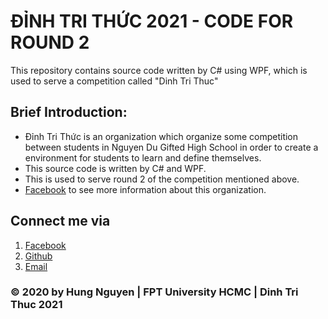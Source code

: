 # ĐỈNH TRI THỨC 2021 - CODE FOR ROUND 2
This repository contains source code written by C# using WPF, which is used to serve a competition called "Dinh Tri Thuc"

## Brief Introduction:
* Đỉnh Tri Thức is an organization which organize some competition between students in Nguyen Du Gifted High School in order to create a environment for students to learn and define themselves.
* This source code is written by C# and WPF.
* This is used to serve round 2 of the competition mentioned above.
* [Facebook](https://www.facebook.com/dinhtrithucnguyendu/) to see more information about this organization.

## Connect me via
1. [Facebook](https://www.facebook.com/profile.php?id=100010015451215)
2. [Github](https://github.com/HungNV7)
3. [Email](nghungg0811@gmail.com)

### © 2020 by Hung Nguyen | FPT University HCMC | Dinh Tri Thuc 2021
